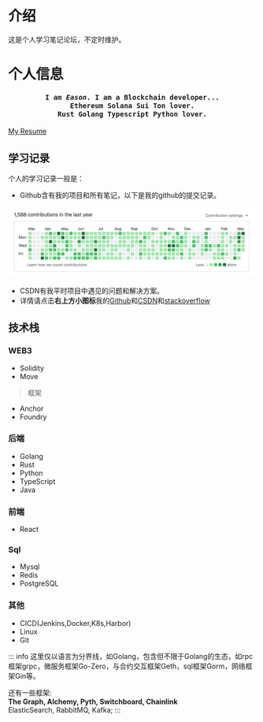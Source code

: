 # 介绍

这是个人学习笔记论坛，不定时维护。

# 个人信息

<h4 align="center">
  <strong>
    <samp>
      I am <em>Eason</em>. I am a Blockchain developer... 
      <br/> Ethereum Solana Sui Ton lover.
      <br/> Rust Golang Typescript Python lover.
    </samp>
  </strong>
</h4>


[My Resume](/Eason-区块链后端工程师.pdf)



## 学习记录
个人的学习记录一般是：
- Github含有我的项目和所有笔记，以下是我的github的提交记录。

![alt text](../assets//github.png)

- CSDN有我平时项目中遇见的问题和解决方案。
- 详情请点击**右上方小图标**我的[Github](https://github.com/congmucc/note)和[CSDN](https://blog.csdn.net/m0_73419038?type=blog)和[stackoverflow](https://stackoverflow.com/users/23485085/congmu)

## 技术栈
### WEB3
- Solidity
- Move
> 框架
- Anchor
- Foundry



### 后端
- Golang
- Rust
- Python
- TypeScript
- Java


### 前端
- React

### Sql
- Mysql
- Redis
- PostgreSQL

### 其他
- CICD(Jenkins,Docker,K8s,Harbor)
- Linux
- Git

::: info
这里仅以语言为分界线，如Golang，包含但不限于Golang的生态，如rpc框架grpc，微服务框架Go-Zero，与合约交互框架Geth，sql框架Gorm，网络框架Gin等。<br>

还有一些框架: 
<br>
**The Graph, Alchemy, Pyth, Switchboard, Chainlink**
<br>
ElasticSearch, RabbitMQ, Kafka;
:::
